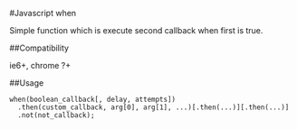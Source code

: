 #Javascript when

Simple function which is execute second callback when first is true.

##Compatibility

ie6+, chrome ?+

##Usage

    when(boolean_callback[, delay, attempts])
      .then(custom_callback, arg[0], arg[1], ...)[.then(...)][.then(...)]
      .not(not_callback);
